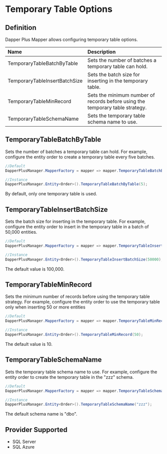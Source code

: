 # Temporary Table Options

## Definition

Dapper Plus Mapper allows configuring temporary table options.

| Name	   | Description |
| :--------| :-----------|
|TemporaryTableBatchByTable	|Sets the number of batches a temporary table can hold.|
|TemporaryTableInsertBatchSize	|Sets the batch size for inserting in the temporary table.|
|TemporaryTableMinRecord	|Sets the minimum number of records before using the temporary table strategy.|
|TemporaryTableSchemaName	|Sets the temporary table schema name to use.|

## TemporaryTableBatchByTable

Sets the number of batches a temporary table can hold. For example, configure the entity order to create a temporary table every five batches.


```csharp
//Default
DapperPlusManager.MapperFactory = mapper => mapper.TemporaryTableBatchByTable(5);

//Instance
DapperPlusManager.Entity<Order>().TemporaryTableBatchByTable(5);
```

By default, only one temporary table is used.

## TemporaryTableInsertBatchSize

Sets the batch size for inserting in the temporary table. For example, configure the entity order to insert in the temporary table in a batch of 50,000 entities.


```csharp
//Default
DapperPlusManager.MapperFactory = mapper => mapper.TemporaryTableInsertBatchSize(50000);

//Instance
DapperPlusManager.Entity<Order>().TemporaryTableInsertBatchSize(50000);
```

The default value is 100,000.

## TemporaryTableMinRecord

Sets the minimum number of records before using the temporary table strategy. For example, configure the entity order to use the temporary table only when inserting 50 or more entities


```csharp
//Default
DapperPlusManager.MapperFactory = mapper => mapper.TemporaryTableMinRecord(50);

//Instance
DapperPlusManager.Entity<Order>().TemporaryTableMinRecord(50);
```

The default value is 10.

## TemporaryTableSchemaName

Sets the temporary table schema name to use. For example, configure the entity order to create the temporary table in the "zzz" schema.


```csharp
//Default
DapperPlusManager.MapperFactory = mapper => mapper.TemporaryTableSchemaName("zzz");

//Instance
DapperPlusManager.Entity<Order>().TemporaryTableSchemaName("zzz");
```

The default schema name is "dbo".

## Provider Supported

 - SQL Server
 - SQL Azure
